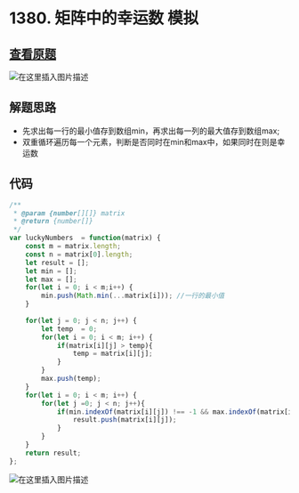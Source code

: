 # 1380. 矩阵中的幸运数 模拟

## [查看原题](https://leetcode-cn.com/problems/lucky-numbers-in-a-matrix/)
![在这里插入图片描述](https://img-blog.csdnimg.cn/19daf0e7d41949d0837321b86828bfa7.png?x-oss-process=image/watermark,type_d3F5LXplbmhlaQ,shadow_50,text_Q1NETiBA562xLi4=,size_20,color_FFFFFF,t_70,g_se,x_16)

## 解题思路

- 先求出每一行的最小值存到数组min，再求出每一列的最大值存到数组max;
- 双重循环遍历每一个元素，判断是否同时在min和max中，如果同时在则是幸运数

## 代码

```javascript
/**
 * @param {number[][]} matrix
 * @return {number[]}
 */
var luckyNumbers  = function(matrix) {
	const m = matrix.length;
	const n = matrix[0].length;
	let result = [];
	let min = [];
	let max = [];
	for(let i = 0; i < m;i++) {
		min.push(Math.min(...matrix[i])); //一行的最小值	
	}
	
	for(let j = 0; j < n; j++) {
		let temp  = 0;
		for(let i = 0; i < m; i++) {
			if(matrix[i][j] > temp){
				temp = matrix[i][j];
			}
		}
		max.push(temp);
	}
	for(let i = 0; i < m; i++) {
		for(let j =0; j < n; j++){
			if(min.indexOf(matrix[i][j]) !== -1 && max.indexOf(matrix[i][j]) !==-1) {
				result.push(matrix[i][j]);
			}
		}
	}
	return result;
};

```

![在这里插入图片描述](https://img-blog.csdnimg.cn/116366291d494d0f8951e4eb07bbd382.png?x-oss-process=image/watermark,type_d3F5LXplbmhlaQ,shadow_50,text_Q1NETiBA562xLi4=,size_20,color_FFFFFF,t_70,g_se,x_16)
